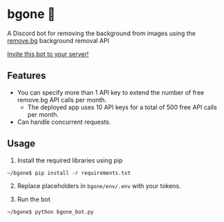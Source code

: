 # bgone 🤖
A Discord bot for removing the background from images using the [remove.bg](https://www.remove.bg/api) background removal API

[Invite this bot to your server!](https://discord.com/api/oauth2/authorize?client_id=781945733121048576&permissions=116736&scope=bot)

## Features
- You can specify more than 1 API key to extend the number of free remove.bg API calls per month.
  - The deployed app uses 10 API keys for a total of 500 free API calls per month.
- Can handle concurrent requests.

## Usage
1. Install the required libraries using pip
```
~/bgone$ pip install -r requirements.txt
```

2. Replace placeholders in ```bgone/env/.env``` with your tokens.

3. Run the bot
```
~/bgone$ python bgone_bot.py
```

